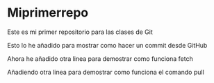 # Miprimerrepo
Este es mi primer repositorio para las clases de Git

Esto lo he añadido para mostrar como hacer un commit desde GitHub

Ahora he añadido otra linea para demostrar como funciona fetch

Añadiendo otra linea para demostrar como funciona el comando pull
